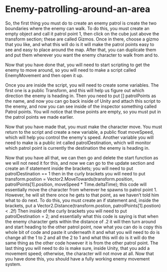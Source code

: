 # Enemy-patrolling-around-an-area

So, the first thing you must do to create an enemy patrol is create the two boundaries where the enemy can walk. To do this, you must create an empty object and call it patrol point 1, then click on the cube just above the transform section; these are called Gizmos. Once in there, choose a gizmo that you like, and what this will do is it will make the patrol points easy to see and easy to place around the map. After that, you can duplicate them and put them wherever you want the enemy character to walk from and to.

Now that you have done that, you will need to start scripting to get the enemy to move around, so you will need to make a script called EnemyMovement and then open it up.

Once you are inside the script, you will need to create some variables. The first one is a public Transform, and this will help us figure out which direction the enemy is heading in. Then you need to put [] patrolPoints as the name, and now you can go back inside of Unity and attach this script to the enemy, and now you can see inside of the inspector something called Patrol points. You will notice that these points are empty, so you must put in the patrol points we made earlier.

Now that you have made that, you must make the character move. You must return to the script and create a new variable, a public float moveSpeed, which will help you control the enemy's speed. Another variable you will need to make is a public int called patrolDestination, which will monitor which patrol point is currently the destination the enemy is heading in.

Now that you have all that, we can then go and delete the start function as we will not need it for this, and now we can go to the update section and create an if statement inside the brackets; you will need to put patrolDestination == 1 then in the curly brackets you will need to put transform.postion = Vector2.MoveTowards(transform.position, patrolPoints[1].position, moveSpeed * Time.deltaTime); this code will essentially move the character from wherever he spawns to patrol point 1. However, he will sit there once he gets to that point, as we haven’t told him what to do next. To do this, you must create an if statement and, inside the brackets, put a Vector2.Distance(transform.postion, patrolPoints[1].postion) < .2f) Then inside of the curly brackets you will need to put patrolDestination = 2; and essentially what this code is saying is that when the enemy character gets within the distance of .2 it will then turn around and start heading to the other patrol point, now what you can do is copy this whole bit of code and paste it underneath it and what you will need to do is change all the 1 to 2 and all the 2 to 1 and what this will do is it will do the same thing as the other code however it is from the other patrol point. The last thing you will need to do is make sure, inside Unity, that you add a movement speed; otherwise, the character will not move at all. Now that you have done this, you should have a fully working enemy movement system.
